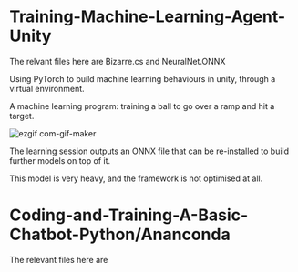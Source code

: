 # Training-Machine-Learning-Agent-Unity

The relvant files here are Bizarre.cs and NeuralNet.ONNX

Using PyTorch to build machine learning behaviours in unity, through a virtual environment.

A machine learning program: training a ball to go over a ramp and hit a target.

![ezgif com-gif-maker](https://user-images.githubusercontent.com/73109076/105433174-0b805c00-5c51-11eb-95e1-afcb616b17cf.gif)

The learning session outputs an ONNX file that can be re-installed to build further models on top of it.

This model is very heavy, and the framework is not optimised at all.

# Coding-and-Training-A-Basic-Chatbot-Python/Ananconda

The relevant files here are 
